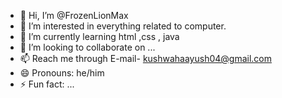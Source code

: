 - 👋 Hi, I’m @FrozenLionMax 
- 👀 I’m interested in everything related to computer.
- 🌱 I’m currently learning html ,css , java
- 💞️ I’m looking to collaborate on ...
- 📫 Reach me through E-mail- kushwahaayush04@gmail.com
- 😄 Pronouns: he/him
- ⚡ Fun fact: ...

<!---
FrozenLionMax/FrozenLionMax is a ✨ special ✨ repository because its `README.md` (this file) appears on your GitHub profile.
You can click the Preview link to take a look at your changes.
--->
